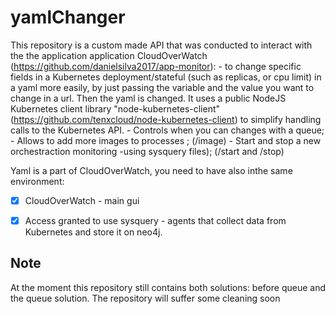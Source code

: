 # yamlChanger

This repository is a custom made API that was conducted to interact with the the application application CloudOverWatch (https://github.com/danielsilva2017/app-monitor):
    - to change specific fields in a Kubernetes deployment/stateful (such as replicas, or cpu limit) in a yaml more easily, by just passing the variable and the value you want to change in a url. Then the yaml is changed. It uses a public NodeJS Kubernetes client library  "node-kubernetes-client" (https://github.com/tenxcloud/node-kubernetes-client) to simplify handling calls to the Kubernetes API.
    - Controls when you can changes with a queue;
    - Allows to add more images to processes ;  (/image)
    - Start and stop a new orchestraction monitoring -using sysquery files); (/start and /stop)

Yaml is a part of CloudOverWatch, you need to have also inthe same environment:
- [x]  CloudOverWatch - main gui
- [x] Access granted to use sysquery - agents that collect data from Kubernetes and store it on neo4j.



## Note

At the moment this repository still contains both solutions: before queue and the queue solution. The repository will suffer some cleaning soon




